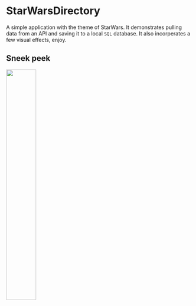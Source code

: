 # StarWarsDirectory

A simple application with the theme of StarWars. It demonstrates pulling data from an API and saving it to a local `SQL` database. 
It also incorperates a few visual effects, enjoy.
<br>

## Sneek peek
<img src="https://github.com/MacMeDan/StarWarsDirectory/tree/master/Media/StarWarsDirectory.gif" width=40%>

<br>
